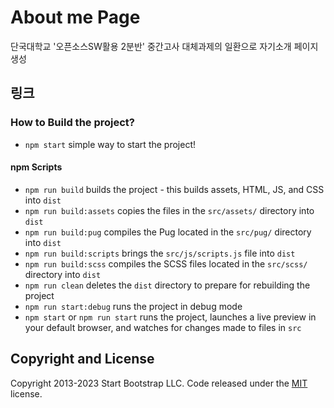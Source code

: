 # About me Page
단국대학교 '오픈소스SW활용 2분반' 중간고사 대체과제의 일환으로 자기소개 페이지 생성

## 링크


### How to Build the project?
* `npm start` simple way to start the project!

#### npm Scripts
* `npm run build` builds the project - this builds assets, HTML, JS, and CSS into `dist`
* `npm run build:assets` copies the files in the `src/assets/` directory into `dist`
* `npm run build:pug` compiles the Pug located in the `src/pug/` directory into `dist`
* `npm run build:scripts` brings the `src/js/scripts.js` file into `dist`
* `npm run build:scss` compiles the SCSS files located in the `src/scss/` directory into `dist`
* `npm run clean` deletes the `dist` directory to prepare for rebuilding the project
* `npm run start:debug` runs the project in debug mode
* `npm start` or `npm run start` runs the project, launches a live preview in your default browser, and watches for changes made to files in `src`

## Copyright and License

Copyright 2013-2023 Start Bootstrap LLC. Code released under the [MIT](https://github.com/StartBootstrap/startbootstrap-personal/blob/master/LICENSE) license.

